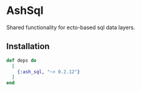 # AshSql

Shared functionality for ecto-based sql data layers.

## Installation

```elixir
def deps do
  [
    {:ash_sql, "~> 0.2.12"}
  ]
end
```

